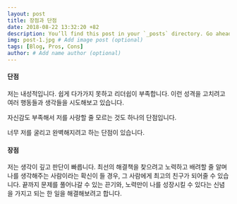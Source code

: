 ```yaml
---
layout: post
title: 장점과 단점
date: 2018-08-22 13:32:20 +82
description: You’ll find this post in your `_posts` directory. Go ahead and edit it and re-build the site to see your changes. # Add post description (optional)
img: post-1.jpg # Add image post (optional)
tags: [Blog, Pros, Cons]
author: # Add name author (optional)
---
```

#### 단점

저는 내성적입니다. 쉽게 다가가지 못하고 리더쉽이 부족합니다. 이런 성격을 고치려고 여러 행동들과 생각들을 시도해보고 있습니다. 

자신감도 부족해서 저를 사랑할 줄 모르는 것도 하나의 단점입니다.  

너무 저를 굴리고 완벽해지려고 하는 단점이 있습니다.



#### 장점

저는 생각이 깊고 판단이 빠릅니다. 최선의 해결책을 찾으려고 노력하고 배려할 줄 알며 나를 생각해주는 사람이라는 확신이 들 경우, 그 사람에게 최고의 친구가 되어줄 수 있습니다.  끝까지 문제를 풀어나갈 수 있는 끈기와, 노력만이 나를 성장시킬 수 있다는 신념을 가지고  되는 한 일을 해결해보려고 합니다. 

